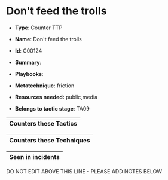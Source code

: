 # Don't feed the trolls

* **Type**: Counter TTP

* **Name**: Don't feed the trolls

* **Id**: C00124

* **Summary**: 

* **Playbooks**: 

* **Metatechnique**: friction

* **Resources needed:** public,media

* **Belongs to tactic stage**: TA09


| Counters these Tactics |
| ---------------------- |



| Counters these Techniques |
| ------------------------- |



| Seen in incidents |
| ----------------- |


DO NOT EDIT ABOVE THIS LINE - PLEASE ADD NOTES BELOW